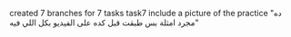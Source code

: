 created 7 branches for 7 tasks
task7 include a picture of the practice "ده مجرد امثلة بس طبقت قبل كده على الفيديو بكل اللي فيه"

